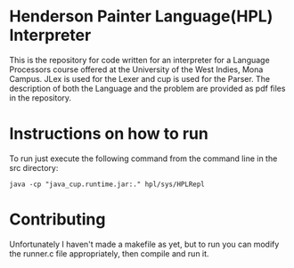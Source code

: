 # Henderson Painter Language(HPL) Interpreter
This is the repository for code written for an interpreter for a Language Processors course offered at the University of the West Indies, Mona Campus. JLex is used for the Lexer and cup is used for the Parser. The description of both the Language and the problem are provided as pdf files in the repository. 

# Instructions on how to run

To run just execute the following command from the command line in the src directory:
```
java -cp "java_cup.runtime.jar:." hpl/sys/HPLRepl 
```

# Contributing
Unfortunately I haven't made a makefile as yet, but to run you can modify the runner.c file appropriately, then compile and run it.



